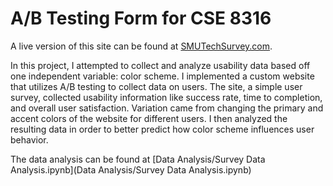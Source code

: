 # A/B Testing Form for CSE 8316

A live version of this site can be found at [SMUTechSurvey.com](http://smutechsurvey.com).

In this project, I attempted to collect and analyze usability data based off one independent variable: color scheme. I implemented a custom website that utilizes A/B testing to collect data on users. The site, a simple user survey, collected usability information like success rate, time to completion, and overall user satisfaction. Variation came from changing the primary and accent colors of the website for different users. I then analyzed the resulting data in order to better predict how color scheme influences user behavior.

The data analysis can be found at [Data Analysis/Survey Data Analysis.ipynb](Data Analysis/Survey Data Analysis.ipynb)

